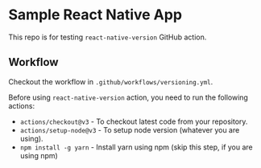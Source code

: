 # Sample React Native App

This repo is for testing `react-native-version` GitHub action.

## Workflow

Checkout the workflow in `.github/workflows/versioning.yml`.

Before using `react-native-version` action, you need to run the following actions:

- `actions/checkout@v3` - To checkout latest code from your repository.
- `actions/setup-node@v3` - To setup node version (whatever you are using).
- `npm install -g yarn` - Install yarn using npm (skip this step, if you are using npm)
